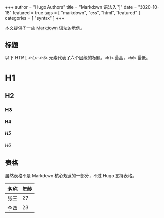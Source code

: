 +++
author = "Hugo Authors"
title = "Markdown 语法入门"
date = "2020-10-18"
featured = true
tags = [
    "markdown",
    "css",
    "html",
    "featured"
]
categories = [
    "syntax"
]
+++

本文提供了一些 Markdown 语法的示例。

<!--more-->

## 标题

以下 HTML `<h1>`-`<h6>` 元素代表了六个层级的标题。`<h1>` 最高，`<h6>` 最低。

# H1
## H2
### H3
#### H4
##### H5
###### H6

## 表格

虽然表格不是 Markdown 核心规范的一部分，不过 Hugo 支持表格。

| 名称 | 年龄
|---|---|
| 张三 | 27 |
| 李四 | 23 |
